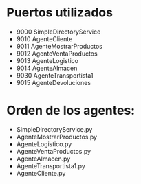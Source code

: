 # Puertos utilizados
- 9000 SimpleDirectoryService
- 9010 AgenteCliente
- 9011 AgenteMostrarProductos
- 9012 AgenteVentaProductos
- 9013 AgenteLogistico
- 9014 AgenteAlmacen
- 9030 AgenteTransportista1
- 9015 AgenteDevoluciones 

# Orden de los agentes:
- SimpleDirectoryService.py
- AgenteMostrarProductos.py
- AgenteLogistico.py
- AgenteVentaProductos.py
- AgenteAlmacen.py
- AgenteTransportista1.py
- AgenteCliente.py